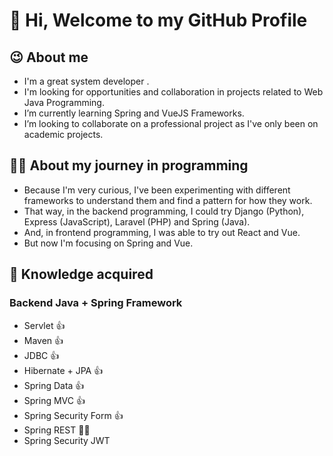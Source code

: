 # 👋 Hi, Welcome to my GitHub Profile 

## :wink: About me
- I'm a great system developer . 
- I'm looking for opportunities and collaboration in projects related to Web Java Programming.
- I’m currently learning Spring and VueJS Frameworks.
- I’m looking to collaborate on a professional project as I've only been on academic projects. 

## :man_technologist: About my journey in programming
- Because I'm very curious, I've been experimenting with different frameworks to understand them and find a pattern for how they work. 
- That way, in the backend programming, I could try Django (Python), Express (JavaScript), Laravel (PHP) and Spring (Java). 
- And, in frontend programming, I was able to try out React and Vue.
- But now I'm focusing on Spring and Vue.

## :scroll: Knowledge acquired
### Backend Java + Spring Framework
- Servlet :thumbsup:
- Maven :thumbsup:
- JDBC :thumbsup:
- Hibernate + JPA :thumbsup:
- Spring Data :thumbsup:
- Spring MVC :thumbsup:
- Spring Security Form :thumbsup:
- Spring REST :man_technologist:
- Spring Security JWT

